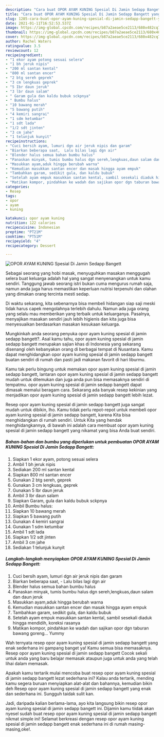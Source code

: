 ```yaml
---
description: "Cara buat OPOR AYAM KUNING Spesial Di Jamin Sedapp Bangett yang enak Untuk Jualan"
title: "Cara buat OPOR AYAM KUNING Spesial Di Jamin Sedapp Bangett yang enak Untuk Jualan"
slug: 1285-cara-buat-opor-ayam-kuning-spesial-di-jamin-sedapp-bangett-yang-enak-untuk-jualan
date: 2021-01-11T16:52:53.537Z
image: https://img-global.cpcdn.com/recipes/b87a2aeae5ce2113/680x482cq70/opor-ayam-kuning-spesial-di-jamin-sedapp-bangett-foto-resep-utama.jpg
thumbnail: https://img-global.cpcdn.com/recipes/b87a2aeae5ce2113/680x482cq70/opor-ayam-kuning-spesial-di-jamin-sedapp-bangett-foto-resep-utama.jpg
cover: https://img-global.cpcdn.com/recipes/b87a2aeae5ce2113/680x482cq70/opor-ayam-kuning-spesial-di-jamin-sedapp-bangett-foto-resep-utama.jpg
author: Rachel Waters
ratingvalue: 3.5
reviewcount: 12
recipeingredient:
- "1 ekor ayam potong sesuai selera"
- "1 bh jeruk nipis"
- "200 ml santan kental"
- "800 ml santan encer"
- "2 btg sereh geprek"
- "3 cm lengkuas geprek"
- "5 Ibr daun jeruk"
- "3 lbr daun salam"
- " Garam gula dan kaldu bubuk sckpnya"
- " Bumbu halus"
- "10 bawang merah"
- "5 bawang putih"
- "4 kemiri sangrai"
- "1 sdm ketumbar"
- "1 sdt lada"
- "1/2 sdt jinten"
- "3 cm jahe"
- "1 telunjuk kunyit"
recipeinstructions:
- "Cuci bersih ayam, lumuri dgn air jeruk nipis dan garam"
- "Biarkan beberapa saat,  Lalu bilas lagi dgn air"
- "Blender halus semua bahan bumbu halus"
- "Panaskan minyak, tumis bumbu halus dgn sereh,lengkuas,daun salam dan daun jeruk"
- "Masukkan ayam,aduk hingga berubah warna"
- "Kemudian masukkan santan encer dan masak hingga ayam empuk"
- "Tambahkan garam, sedikit gula, dan kaldu bubuk"
- "Setelah ayam empuk masukkan santan kental, sambil sesekali diaduk hingga mendidih, koreksi rasanya"
- "Matikan kompor, pindahkan ke wadah dan sajikan opor dgn taburan bawang goreng... Yummy"
categories:
- Resep
tags:
- opor
- ayam
- kuning

katakunci: opor ayam kuning 
nutrition: 122 calories
recipecuisine: Indonesian
preptime: "PT21M"
cooktime: "PT51M"
recipeyield: "4"
recipecategory: Dessert

---
```



![OPOR AYAM KUNING Spesial Di Jamin Sedapp Bangett](https://img-global.cpcdn.com/recipes/b87a2aeae5ce2113/680x482cq70/opor-ayam-kuning-spesial-di-jamin-sedapp-bangett-foto-resep-utama.jpg)

Sebagai seorang yang hobi masak, menyuguhkan masakan menggugah selera buat keluarga adalah hal yang sangat menyenangkan untuk kamu sendiri. Tanggung jawab seorang istri bukan cuma mengurus rumah saja, namun anda juga harus memastikan keperluan nutrisi terpenuhi dan olahan yang dimakan orang tercinta mesti sedap.

Di waktu  sekarang, kita sebenarnya bisa membeli hidangan siap saji meski tidak harus capek mengolahnya terlebih dahulu. Namun ada juga orang yang selalu mau memberikan yang terbaik untuk keluarganya. Pasalnya, menyajikan masakan sendiri jauh lebih higienis dan kita juga bisa menyesuaikan berdasarkan masakan kesukaan keluarga. 



Mungkinkah anda seorang penyuka opor ayam kuning spesial di jamin sedapp bangett?. Asal kamu tahu, opor ayam kuning spesial di jamin sedapp bangett merupakan sajian khas di Indonesia yang sekarang disenangi oleh kebanyakan orang di berbagai tempat di Nusantara. Kamu dapat menghidangkan opor ayam kuning spesial di jamin sedapp bangett buatan sendiri di rumah dan pasti jadi makanan favorit di hari liburmu.

Kamu tak perlu bingung untuk memakan opor ayam kuning spesial di jamin sedapp bangett, lantaran opor ayam kuning spesial di jamin sedapp bangett mudah untuk ditemukan dan juga anda pun bisa memasaknya sendiri di tempatmu. opor ayam kuning spesial di jamin sedapp bangett dapat dimasak memalui beragam cara. Sekarang ada banyak resep kekinian yang menjadikan opor ayam kuning spesial di jamin sedapp bangett lebih lezat.

Resep opor ayam kuning spesial di jamin sedapp bangett juga sangat mudah untuk dibikin, lho. Kamu tidak perlu repot-repot untuk membeli opor ayam kuning spesial di jamin sedapp bangett, karena Kita bisa menghidangkan di rumah sendiri. Untuk Kita yang hendak menghidangkannya, di bawah ini adalah cara membuat opor ayam kuning spesial di jamin sedapp bangett yang nikamat yang bisa Anda buat sendiri.

<!--inarticleads1-->

##### Bahan-bahan dan bumbu yang diperlukan untuk pembuatan OPOR AYAM KUNING Spesial Di Jamin Sedapp Bangett:

1. Siapkan 1 ekor ayam, potong sesuai selera
1. Ambil 1 bh jeruk nipis
1. Sediakan 200 ml santan kental
1. Siapkan 800 ml santan encer
1. Gunakan 2 btg sereh, geprek
1. Gunakan 3 cm lengkuas, geprek
1. Gunakan 5 Ibr daun jeruk
1. Ambil 3 lbr daun salam
1. Siapkan  Garam, gula dan kaldu bubuk sckpnya
1. Ambil  Bumbu halus:
1. Siapkan 10 bawang merah
1. Siapkan 5 bawang putih
1. Gunakan 4 kemiri sangrai
1. Gunakan 1 sdm ketumbar
1. Ambil 1 sdt lada
1. Siapkan 1/2 sdt jinten
1. Ambil 3 cm jahe
1. Sediakan 1 telunjuk kunyit




<!--inarticleads2-->

##### Langkah-langkah menyiapkan OPOR AYAM KUNING Spesial Di Jamin Sedapp Bangett:

1. Cuci bersih ayam, lumuri dgn air jeruk nipis dan garam
1. Biarkan beberapa saat,  - Lalu bilas lagi dgn air
1. Blender halus semua bahan bumbu halus
1. Panaskan minyak, tumis bumbu halus dgn sereh,lengkuas,daun salam dan daun jeruk
1. Masukkan ayam,aduk hingga berubah warna
1. Kemudian masukkan santan encer dan masak hingga ayam empuk
1. Tambahkan garam, sedikit gula, dan kaldu bubuk
1. Setelah ayam empuk masukkan santan kental, sambil sesekali diaduk hingga mendidih, koreksi rasanya
1. Matikan kompor, pindahkan ke wadah dan sajikan opor dgn taburan bawang goreng... Yummy




Wah ternyata resep opor ayam kuning spesial di jamin sedapp bangett yang enak sederhana ini gampang banget ya! Kamu semua bisa memasaknya. Resep opor ayam kuning spesial di jamin sedapp bangett Cocok sekali untuk anda yang baru belajar memasak ataupun juga untuk anda yang telah lihai dalam memasak.

Apakah kamu tertarik mulai mencoba buat resep opor ayam kuning spesial di jamin sedapp bangett lezat sederhana ini? Kalau anda tertarik, mending kamu segera buruan menyiapkan alat-alat dan bahannya, kemudian bikin deh Resep opor ayam kuning spesial di jamin sedapp bangett yang enak dan sederhana ini. Sungguh taidak sulit kan. 

Jadi, daripada kalian berlama-lama, ayo kita langsung bikin resep opor ayam kuning spesial di jamin sedapp bangett ini. Dijamin kamu tiidak akan nyesel sudah buat resep opor ayam kuning spesial di jamin sedapp bangett nikmat simple ini! Selamat berkreasi dengan resep opor ayam kuning spesial di jamin sedapp bangett enak sederhana ini di rumah masing-masing,oke!.

